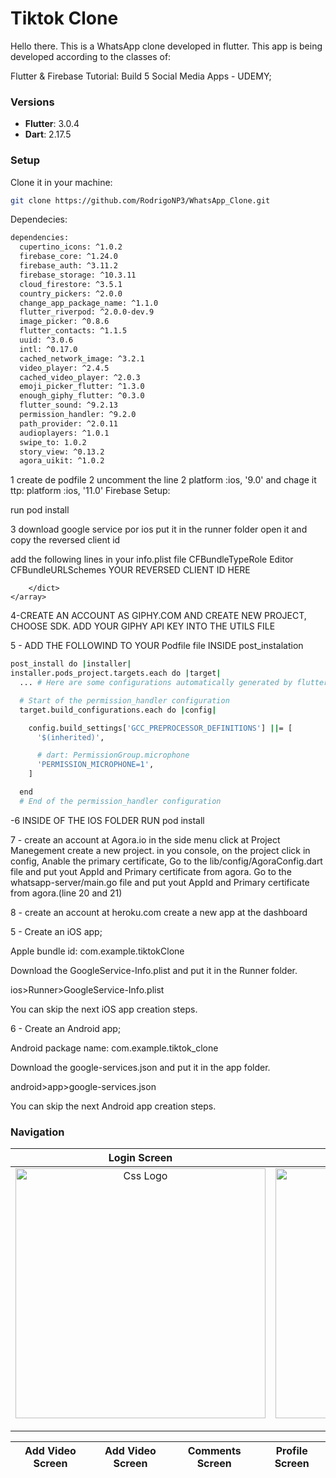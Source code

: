 # Tiktok Clone

Hello there.
This is a WhatsApp clone developed in flutter.
This app is being developed according to the classes of:

Flutter & Firebase Tutorial: Build 5 Social Media Apps - UDEMY;

### Versions

- **Flutter**: 3.0.4
- **Dart**: 2.17.5

### Setup

Clone it in your machine:
```bash
git clone https://github.com/RodrigoNP3/WhatsApp_Clone.git
```

Dependecies:

```bash
dependencies:
  cupertino_icons: ^1.0.2
  firebase_core: ^1.24.0
  firebase_auth: ^3.11.2
  firebase_storage: ^10.3.11
  cloud_firestore: ^3.5.1
  country_pickers: ^2.0.0
  change_app_package_name: ^1.1.0
  flutter_riverpod: ^2.0.0-dev.9
  image_picker: ^0.8.6
  flutter_contacts: ^1.1.5
  uuid: ^3.0.6
  intl: ^0.17.0
  cached_network_image: ^3.2.1
  video_player: ^2.4.5
  cached_video_player: ^2.0.3
  emoji_picker_flutter: ^1.3.0
  enough_giphy_flutter: ^0.3.0
  flutter_sound: ^9.2.13
  permission_handler: ^9.2.0
  path_provider: ^2.0.11
  audioplayers: ^1.0.1
  swipe_to: 1.0.2
  story_view: ^0.13.2
  agora_uikit: ^1.0.2
```

1 create de podfile
2 uncomment the line 2 
platform :ios, '9.0'
and chage it ttp:
platform :ios, '11.0' 
Firebase Setup:

run pod install

3 download google service por ios
put it in the runner folder
open it and copy the reversed client id

 add the following lines in your info.plist file
	<array>
		<dict>
			<key>CFBundleTypeRole</key>
			<string>Editor</string>
			<string>CFBundleURLSchemes</string>
			<array>
				<string>YOUR REVERSED CLIENT ID HERE</string>
			</array>

		</dict>
	</array>

  4-CREATE AN ACCOUNT AS GIPHY.COM AND CREATE NEW PROJECT, CHOOSE SDK.
  ADD YOUR GIPHY API KEY INTO THE UTILS FILE

  5 - 
  ADD THE FOLLOWIND TO YOUR Podfile file
  INSIDE post_instalation 

  ```bash
post_install do |installer|
  installer.pods_project.targets.each do |target|
    ... # Here are some configurations automatically generated by flutter

    # Start of the permission_handler configuration
    target.build_configurations.each do |config|

      config.build_settings['GCC_PREPROCESSOR_DEFINITIONS'] ||= [
        '$(inherited)',

        # dart: PermissionGroup.microphone
        'PERMISSION_MICROPHONE=1',
      ]

    end 
    # End of the permission_handler configuration
```

-6 INSIDE OF THE IOS FOLDER RUN pod install

7 - create an account at Agora.io
in the side menu click at  Project Manegement
create a new project.
in you console, on the project click in config,
Anable the primary certificate,
Go to the lib/config/AgoraConfig.dart file and put yout AppId and Primary certificate from agora.
Go to the whatsapp-server/main.go file and put yout AppId and Primary certificate from agora.(line 20 and 21)


8 - create an account at heroku.com 
create a new app at the dashboard

5 - Create an iOS app;

Apple bundle id:
com.example.tiktokClone

Download the GoogleService-Info.plist and put it in the Runner folder.

ios>Runner>GoogleService-Info.plist

You can skip the next iOS app creation steps.

6 - Create an Android app;

Android package name:
com.example.tiktok_clone

Download the google-services.json and put it in the app folder.

android>app>google-services.json

You can skip the next Android app creation steps.

### Navigation


<table>
<thead>
<tr>
<th align="center">Login Screen</th>
<th align="center">Register Screen</th>
<th align="center">Feed</th>
<th align="center">Search Screen</th>



</tr>
</thead>
<tbody>
<tr>
  
<td align="center">
  <a target="_blank" rel="" href="images/Login_screen.jpg">
        <img src="images/Login_screen.jpg" alt="Css Logo" with="200" height="400"/>

  </a></td>
  
<td align="center">
  <a target="_blank" rel="" href="images/Register_screen.jpg">
        <img src="images/Register_screen.jpg" alt="Css Logo" with="200" height="400"/>

  </a></td>
  
 <td align="center">
  <a target="_blank" rel="" href="images/Feed_screen_01.jpg">
        <img src="images/Feed_screen_01.jpg" alt="Css Logo" with="200" height="400"/>

  </a></td>
  
 <td align="center">
  <a target="_blank" rel="" href="images/search_user_screen.jpg">
        <img src="images/search_user_screen.jpg" alt="Css Logo" with="200" height="400"/>

  </a></td>

  

<table>
<thead>
<tr>
<th align="center">Add Video Screen</th>
<th align="center">Add Video Screen</th>
<th align="center">Comments Screen</th>
<th align="center">Profile Screen</th>
